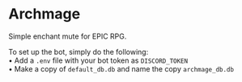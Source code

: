 # Archmage

Simple enchant mute for EPIC RPG.

To set up the bot, simply do the following:  
• Add a `.env` file with your bot token as `DISCORD_TOKEN`  
• Make a copy of `default_db.db` and name the copy `archmage_db.db`
